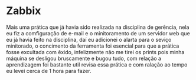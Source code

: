 <h1>Zabbix</h1>

Mais uma prática que já havia sido realizada na disciplina de gerência, nela eu fiz a comfiguração de e-mail
e o minitoramento de um servidor web que eu já havia feito na disciplina, daí eu adicionei o alarta para o seviço minitorado, o
concimento da ferramenta foi esencial para que a prática fosse excultada com êxido, infelizmente não me tirei os prints pois minha 
máquina se desligou bruscamente e bugou tudo, com relação a aprendizagem foi bastante util revisa essa prática e com ralação ao
tempo eu levei cerca de 1 hora para fazer.
